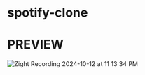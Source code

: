 # spotify-clone
# PREVIEW
![Zight Recording 2024-10-12 at 11 13 34 PM](https://github.com/user-attachments/assets/6e7d38a7-59c6-49fe-a703-1e99eb1fb557)
